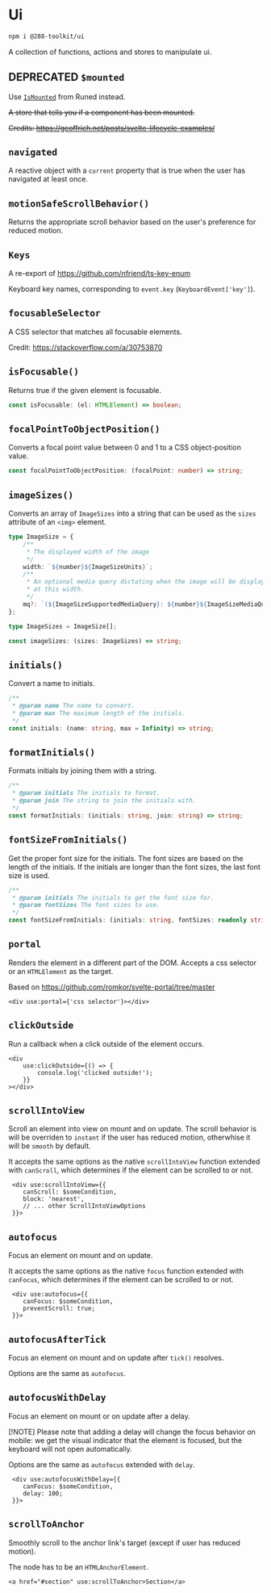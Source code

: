 # Ui

```sh
npm i @288-toolkit/ui
```

A collection of functions, actions and stores to manipulate ui.

## DEPRECATED `$mounted`

Use [`IsMounted`](https://runed.dev/docs/utilities/is-mounted) from Runed instead.

~~A store that tells you if a component has been mounted.~~

~~Credits: https://geoffrich.net/posts/svelte-lifecycle-examples/~~

## `navigated`

A reactive object with a `current` property that is true when the user has navigated at least once.

## `motionSafeScrollBehavior()`

Returns the appropriate scroll behavior based on the user's preference for reduced motion.

## `Keys`

A re-export of https://github.com/nfriend/ts-key-enum

Keyboard key names, corresponding to `event.key` (`KeyboardEvent['key']`).

## `focusableSelector`

A CSS selector that matches all focusable elements.

Credit: https://stackoverflow.com/a/30753870

## `isFocusable()`

Returns true if the given element is focusable.

```ts
const isFocusable: (el: HTMLElement) => boolean;
```

## `focalPointToObjectPosition()`

Converts a focal point value between 0 and 1 to a CSS object-position value.

```ts
const focalPointToObjectPosition: (focalPoint: number) => string;
```

## `imageSizes()`

Converts an array of `ImageSizes` into a string that can be used as the `sizes` attribute of an
`<img>` element.

```ts
type ImageSize = {
	/**
	 * The displayed width of the image
	 */
	width: `${number}${ImageSizeUnits}`;
	/**
	 * An optional media query dictating when the image will be displayed
	 * at this width.
	 */
	mq?: `(${ImageSizeSupportedMediaQuery}: ${number}${ImageSizeMediaQueryUnits})`;
};

type ImageSizes = ImageSize[];

const imageSizes: (sizes: ImageSizes) => string;
```

## `initials()`

Convert a name to initials.

```ts
/**
 * @param name The name to convert.
 * @param max The maximum length of the initials.
 */
const initials: (name: string, max = Infinity) => string;
```

## `formatInitials()`

Formats initials by joining them with a string.

```ts
/**
 * @param initials The initials to format.
 * @param join The string to join the initials with.
 */
const formatInitials: (initials: string, join: string) => string;
```

## `fontSizeFromInitials()`

Get the proper font size for the initials. The font sizes are based on the length of the initials.
If the initials are longer than the font sizes, the last font size is used.

```ts
/**
 * @param initials The initials to get the font size for.
 * @param fontSizes The font sizes to use.
 */
const fontSizeFromInitials: (initials: string, fontSizes: readonly string[]) => string;
```

## `portal`

Renders the element in a different part of the DOM. Accepts a css selector or an `HTMLElement` as
the target.

Based on https://github.com/romkor/svelte-portal/tree/master

```svelte
<div use:portal={'css selector'}></div>
```

## `clickOutside`

Run a callback when a click outside of the element occurs.

```svelte
<div
	use:clickOutside={() => {
		console.log('clicked outside!');
	}}
></div>
```

## `scrollIntoView`

Scroll an element into view on mount and on update. The scroll behavior is will be overriden to
`instant` if the user has reduced motion, otherwhise it will be `smooth` by default.

It accepts the same options as the native `scrollIntoView` function extended with `canScroll`, which
determines if the element can be scrolled to or not.

```svelte
 <div use:scrollIntoView={{
	canScroll: $someCondition,
	block: 'nearest',
	// ... other ScrollIntoViewOptions
 }}>
```

## `autofocus`

Focus an element on mount and on update.

It accepts the same options as the native `focus` function extended with `canFocus`, which
determines if the element can be scrolled to or not.

```svelte
 <div use:autofocus={{
	canFocus: $someCondition,
	preventScroll: true;
 }}>
```

## `autofocusAfterTick`

Focus an element on mount and on update after `tick()` resolves.

Options are the same as `autofocus`.

## `autofocusWithDelay`

Focus an element on mount or on update after a delay.

[!NOTE] Please note that adding a delay will change the focus behavior on mobile: we get the visual
indicator that the element is focused, but the keyboard will not open automatically.

Options are the same as `autofocus` extended with `delay`.

```svelte
 <div use:autofocusWithDelay={{
	canFocus: $someCondition,
	delay: 100;
 }}>
```

## `scrollToAnchor`

Smoothly scroll to the anchor link's target (except if user has reduced motion).

The node has to be an `HTMLAnchorElement`.

```svelte
<a href="#section" use:scrollToAnchor>Section</a>
```
